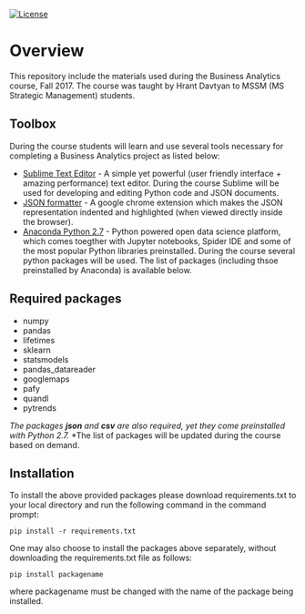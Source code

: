 [![License](https://img.shields.io/badge/License-Apache%202.0-blue.svg)](https://opensource.org/licenses/Apache-2.0)
# Overview
This repository include the materials used during the Business Analytics course, Fall 2017. The course was taught by Hrant Davtyan to MSSM (MS Strategic Management) students.

## Toolbox
During the course students will learn and use several tools necessary for completing a Business Analytics project as listed below:

- [Sublime Text Editor](https://www.sublimetext.com/3) - A simple yet powerful (user friendly interface + amazing performance) text editor. During the course Sublime will be used for developing and editing Python code and JSON documents.
- [JSON formatter](https://chrome.google.com/webstore/detail/json-formatter/bcjindcccaagfpapjjmafapmmgkkhgoa?hl=en) - A google chrome extension which makes the JSON representation indented and highlighted (when viewed directly inside the browser).
- [Anaconda Python 2.7](https://www.continuum.io/downloads) - Python powered open data science platform, which comes toegther with Jupyter notebooks, Spider IDE and some of the most popular Python libraries preinstalled. During the course several python packages will be used. The list of packages (including thsoe preinstalled by Anaconda) is available below.

## Required packages
- numpy
- pandas
- lifetimes
- sklearn
- statsmodels
- pandas_datareader
- googlemaps
- pafy
- quandl
- pytrends
 
*The packages **json** and **csv** are also required, yet they come preinstalled with Python 2.7.*
*The list of packages will be updated during the course based on demand.

## Installation 
To install the above provided packages please download requirements.txt to your local directory and run the following command in the command prompt:

```
pip install -r requirements.txt
```

One may also choose to install the packages above separately, without downloading the requirements.txt file as follows:
```
pip install packagename
```
where packagename must be changed with the name of the package being installed.

